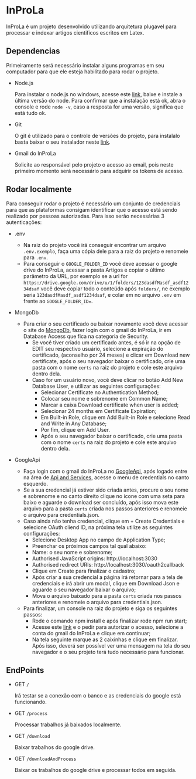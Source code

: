 
# InProLa

InProLa é um projeto desenvolvido utilizando arquitetura plugavel para processar e indexar artigos cientificos escritos em Latex.
## Dependencias
Primeiramente será necessário instalar alguns programas em seu computador para que ele esteja habilitado para rodar o projeto.
- Node.js

  Para instalar o node.js no windows, acesse este [link](https://nodejs.org/), baixe e instale a última versão do node. Para confirmar que a instalação está ok, abra o console e rode ``node -v``, caso a resposta for uma versão, significa que está tudo ok.

- Git

  O git é utilizado para o controle de versões do projeto, para instalalo basta baixar o seu instalador neste [link](https://git-scm.com/downloads).

- Gmail do InProLa

  Solicite ao responsável pelo projeto o acesso ao email, pois neste primeiro momento será necessário para adquirir os tokens de acesso.
## Rodar localmente
Para conseguir rodar o projeto é necessário um conjunto de credenciais para que as plataformas consigam identificar que o acesso está sendo realizado por pessoas autorizadas. Para isso serão necessárias 3 autenticações:

- .env

    - Na raiz do projeto você irá conseguir encontrar um arquivo ``.env.exemplo``, faça uma cópia dele para a raiz do projeto e renomeie para ``.env``.
    - Para conseguir o ``GOOGLE_FOLDER_ID`` você deve acessar o google drive do InProLa, acessar a pasta Artigos e copiar o último parâmetro da URL, por exemplo se a url for ``https://drive.google.com/drive/u/1/folders/123dasdfMasdf_asdf1234dsaf`` você deve copiar todo o conteúdo após ``folders/``, ne exemplo seria ``123dasdfMasdf_asdf1234dsaf``, e colar em no arquivo ``.env`` em frente ao ``GOOGLE_FOLDER_ID=``.

- MongoDb
    - Para criar o seu certificado ou baixar novamente você deve acessar o site do [MongoDb](https://account.mongodb.com/), fazer login com o gmail do InProLa, ir em Database Access que fica na categoria de Security.
        - Se você tiver criado um certificado antes, é só ir na opção de EDIT seu respectivo usuário, selecione a expiração do certificado, (aconselho por 24 meses) e clicar em Download new certificate, após o seu navegador baixar o certificado, crie uma pasta com o nome ``certs`` na raiz do projeto e cole este arquivo dentro dela.
        - Caso for um usuário novo, você deve clicar no botão Add New Database User, e utilizar as seguintes configurações:
            - Selecionar Certificate no Authentication Method;
            - Colocar seu nome e sobrenome em Common Name;
            - Marcar a caixa Download certificate when user is added;
            - Selecionar 24 months em Certificate Expiration;
            - Em Built-in Role, clique em Add Built-in Role e selecione Read and Write in Any Database;
            - Por fim, clique em Add User.
            - Após o seu navegador baixar o certificado, crie uma pasta com o nome ``certs`` na raiz do projeto e cole este arquivo dentro dela.
- GoogleApi
    - Faça login com o gmail do InProLa no [GoogleApi](https://console.cloud.google.com/welcome?project=inprola), após logado entre na área de [Api and Services](https://console.cloud.google.com/apis/dashboard?authuser=1&project=inprola-426821), acesse o menu de credentials no canto esquerdo.
    - Se a sua credencial já estiver sido criada antes, procure o sou nome e sobrenome e no canto direito clique no ícone com uma seta para baixo e aguarde o download ser concluído, após isso mova este arquivo para a pasta ``certs`` criada nos passos anteriores e renomeie o arquivo para credentials.json.
    - Caso ainda não tenha credencial, clique em + Create Credentials e selecione OAuth cliend ID, na próxima tela utilize as seguintes configurações:
        - Selecione Desktop App no campo de Application Type;
        - Preenchar os próximos campos tal qual abaixo:
        - Name: o seu nome e sobrenome;
        - Authorised JavaScript origins: http://localhost:3030
        - Authorised redirect URIs: http://localhost:3030/oauth2callback
        - Clique em Create para finalizar o cadastro;
        - Após criar a sua credencial a página irá retornar para a tela de credenciais e irá abrir um modal, clique em Download Json e aguarde o seu navegador baixar o arquivo;
        - Mova o arquivo baixado para a pasta ``certs`` criada nos passos anteriores e renomeie o arquivo para credentials.json.
    - Para finalizar, um console na raiz do projeto e siga os seguintes passos:
        - Rode o comando npm install e após finalizar rode npm run start;
        - Acesse este [link](https://localhost.com/3000) e o  pedir para autorizar o acesso, selecione a conta do gmail do InProLa e clique em continuar;
        - Na tela seguinte marque as 2 caixinhas e clique em finalizar.
          Após isso, deverá ser possível ver uma mensagem na tela do seu navegador e o seu projeto terá tudo necessário para funcionar.



## EndPoints
- GET ``/``

  Irá testar se a conexão com o banco e as credenciais do google está funcionando.
- GET ``/process``

  Processar trabalhos já baixados localmente.
- GET ``/download``

  Baixar trabalhos do google drive.
- GET ``/downloadAndProcess``

  Baixar os trabalhos do google drive e processar todos em seguida.
